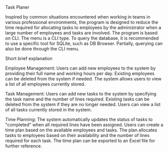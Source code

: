 Task Planer

Inspired by common situations encountered when working in teams in various professional 
environments, the program is designed to reduce the time required for allocating tasks 
to employees by the administrator when a large number of employees and tasks are involved.
The program is based on CLI. 
The menu is a CLI type. To query the database, it is recommended to use a specific tool 
for SQLite, such as DB Browser. Partially, querying can also be done through the CLI menu.


Short brief explanation 

  Employee Management:
        Users can add new employees to the system by providing their full name and working hours per day.
        Existing employees can be deleted from the system if needed.
        The system allows users to view a list of all employees currently stored.

  Task Management:
        Users can add new tasks to the system by specifying the task name and the number of lines required.
        Existing tasks can be deleted from the system if they are no longer needed.
        Users can view a list of all tasks currently stored in the system.

  Time Planning:
        The system automatically updates the status of tasks to "completed" when all required lines have been assigned.
        Users can create a time plan based on the available employees and tasks. The plan allocates tasks to employees based
        on their availability and the number of lines required for each task.
        The time plan can be exported to an Excel file for further reference.
